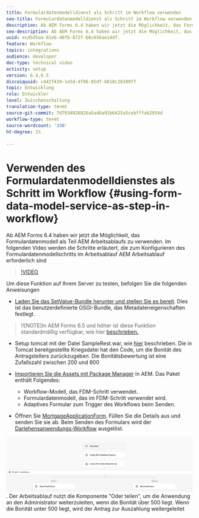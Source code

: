 ```yaml
---
title: Formulardatenmodelldienst als Schritt im Workflow verwenden
seo-title: Formulardatenmodelldienst als Schritt im Workflow verwenden
description: Ab AEM Forms 6.4 haben wir jetzt die Möglichkeit, das Formulardatenmodell als Teil AEM Arbeitsablaufs zu verwenden. Im folgenden Video werden die Schritte erläutert, die zum Konfigurieren des Formulardatenmodells im Arbeitsablauf AEM erforderlich sind.
seo-description: Ab AEM Forms 6.4 haben wir jetzt die Möglichkeit, das Formulardatenmodell als Teil AEM Arbeitsablaufs zu verwenden. Im folgenden Video werden die Schritte erläutert, die zum Konfigurieren des Formulardatenmodells im Arbeitsablauf AEM erforderlich sind.
uuid: ecd5d5aa-01eb-48fb-872f-66c656ae14df.
feature: Workflow
topics: integrations
audience: developer
doc-type: technical video
activity: setup
version: 6.4,6.5
discoiquuid: c442f439-1e5d-4f96-85df-b818c28389ff
topic: Entwicklung
role: Entwickler
level: Zwischenschaltung
translation-type: tm+mt
source-git-commit: 7d7034026826a5a46a91b6425a5cebfffab2934d
workflow-type: tm+mt
source-wordcount: '330'
ht-degree: 1%

---
```



# Verwenden des Formulardatenmodelldienstes als Schritt im Workflow {#using-form-data-model-service-as-step-in-workflow}

Ab AEM Forms 6.4 haben wir jetzt die Möglichkeit, das Formulardatenmodell als Teil AEM Arbeitsablaufs zu verwenden. Im folgenden Video werden die Schritte erläutert, die zum Konfigurieren des Formulardatenmodellschritts im Arbeitsablauf AEM Arbeitsablauf erforderlich sind


>[!VIDEO](https://video.tv.adobe.com/v/21719/?quality=9&learn=on)

Um diese Funktion auf Ihrem Server zu testen, befolgen Sie die folgenden Anweisungen
* [Laden Sie das SetValue-Bundle herunter und stellen Sie es bereit](/help/forms/assets/common-osgi-bundles/SetValueApp.core-1.0-SNAPSHOT.jar). Dies ist das benutzerdefinierte OSGI-Bundle, das Metadateneigenschaften festlegt.
>!![NOTE]In AEM Forms 6.5 und höher ist diese Funktion standardmäßig verfügbar, wie hier  [beschrieben.](form-data-model-service-as-step-in-aem65-workflow-video-use.md)

* Setup tomcat mit der Datei SampleRest.war, wie [hier](https://docs.adobe.com/content/help/en/experience-manager-learn/forms/ic-print-channel-tutorial/introduction.html) beschrieben. Die in Tomcat bereitgestellte Kriegsdatei hat den Code, um die Bonität des Antragstellers zurückzugeben. Die Bonitätsbewertung ist eine Zufallszahl zwischen 200 und 800

* [Importieren Sie die Assets mit Package Manager](assets/invoke-fdm-as-service-step.zip) in AEM. Das Paket enthält Folgendes:

   * Workflow-Modell, das FDM-Schritt verwendet.
   * Formulardatenmodell, das im FDM-Schritt verwendet wird.
   * Adaptives Formular zum Trigger des Workflows beim Senden.
* Öffnen Sie [MortgageApplicationForm](http://localhost:4502/content/dam/formsanddocuments/loanapplication/jcr:content?wcmmode=disabled). Füllen Sie die Details aus und senden Sie sie ab. Beim Senden des Formulars wird der [Darlehensanwendungs-Workflow](http://http://localhost:4502/editor.html/conf/global/settings/workflow/models/LoanApplication2.html) ausgelöst.

![ Workflow ](assets/fdm-as-service-step-workflow.PNG).
Der Arbeitsablauf nutzt die Komponente &quot;Oder teilen&quot;, um die Anwendung an den Administrator weiterzuleiten, wenn die Bonität über 500 liegt. Wenn die Bonität unter 500 liegt, wird der Antrag zur Auszahlung weitergeleitet
